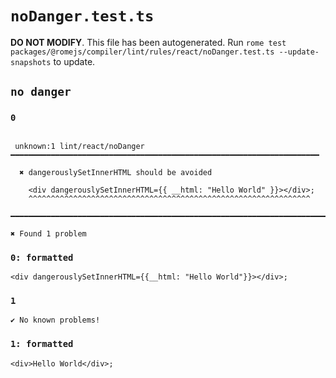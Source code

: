 # `noDanger.test.ts`

**DO NOT MODIFY**. This file has been autogenerated. Run `rome test packages/@romejs/compiler/lint/rules/react/noDanger.test.ts --update-snapshots` to update.

## `no danger`

### `0`

```

 unknown:1 lint/react/noDanger ━━━━━━━━━━━━━━━━━━━━━━━━━━━━━━━━━━━━━━━━━━━━━━━━━━━━━━━━━━━━━━━━━━━━━

  ✖ dangerouslySetInnerHTML should be avoided

    <div dangerouslySetInnerHTML={{ __html: "Hello World" }}></div>;
    ^^^^^^^^^^^^^^^^^^^^^^^^^^^^^^^^^^^^^^^^^^^^^^^^^^^^^^^^^^^^^^^

━━━━━━━━━━━━━━━━━━━━━━━━━━━━━━━━━━━━━━━━━━━━━━━━━━━━━━━━━━━━━━━━━━━━━━━━━━━━━━━━━━━━━━━━━━━━━━━━━━━━

✖ Found 1 problem

```

### `0: formatted`

```
<div dangerouslySetInnerHTML={{__html: "Hello World"}}></div>;

```

### `1`

```
✔ No known problems!

```

### `1: formatted`

```
<div>Hello World</div>;

```
